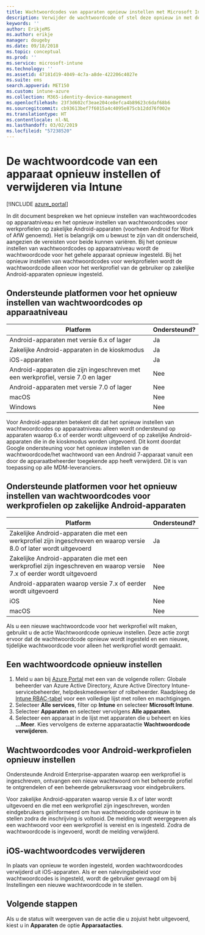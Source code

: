 ```yaml
---
title: Wachtwoordcodes van apparaten opnieuw instellen met Microsoft Intune - Azure | Microsoft Docs
description: Verwijder de wachtwoordcode of stel deze opnieuw in met de actie Wachtwoordcode verwijderen op apparaten die u beheert of bewaakt met Intune.
keywords: ''
author: ErikjeMS
ms.author: erikje
manager: dougeby
ms.date: 09/18/2018
ms.topic: conceptual
ms.prod: ''
ms.service: microsoft-intune
ms.technology: ''
ms.assetid: 47181d19-4049-4c7a-a8de-422206c4027e
ms.suite: ems
search.appverid: MET150
ms.custom: intune-azure
ms.collection: M365-identity-device-management
ms.openlocfilehash: 23f3d602cf3eae204ce8efca4b89623c6daf68b6
ms.sourcegitcommit: cb93613bef7f6015a4c4095e875cb12dd76f002e
ms.translationtype: HT
ms.contentlocale: nl-NL
ms.lasthandoff: 03/02/2019
ms.locfileid: "57238520"
---
```

# <a name="reset-or-remove-a-device-passcode-in-intune"></a>De wachtwoordcode van een apparaat opnieuw instellen of verwijderen via Intune

[!INCLUDE [azure_portal](./includes/azure_portal.md)]

In dit document bespreken we het opnieuw instellen van wachtwoordcodes op apparaatniveau en het opnieuw instellen van wachtwoordcodes voor werkprofielen op zakelijke Android-apparaten (voorheen Android for Work of AfW genoemd). Het is belangrijk om u bewust te zijn van dit onderscheid, aangezien de vereisten voor beide kunnen variëren. Bij het opnieuw instellen van wachtwoordcodes op apparaatniveau wordt de wachtwoordcode voor het gehele apparaat opnieuw ingesteld. Bij het opnieuw instellen van wachtwoordcodes voor werkprofielen wordt de wachtwoordcode alleen voor het werkprofiel van de gebruiker op zakelijke Android-apparaten opnieuw ingesteld.

## <a name="supported-platforms-for-device-level-passcode-reset"></a>Ondersteunde platformen voor het opnieuw instellen van wachtwoordcodes op apparaatniveau

| Platform | Ondersteund? |
| ---- | ---- |
| Android-apparaten met versie 6.x of lager | Ja |
| Zakelijke Android-apparaten in de kioskmodus | Ja |
| iOS-apparaten | Ja |
| Android-apparaten die zijn ingeschreven met een werkprofiel, versie 7.0 en lager | Nee |
| Android-apparaten met versie 7.0 of lager | Nee |
| macOS | Nee |
| Windows | Nee |

Voor Android-apparaten betekent dit dat het opnieuw instellen van wachtwoordcodes op apparaatniveau alleen wordt ondersteund op apparaten waarop 6.x of eerder wordt uitgevoerd of op zakelijke Android-apparaten die in de kioskmodus worden uitgevoerd. Dit komt doordat Google ondersteuning voor het opnieuw instellen van de wachtwoordcode/het wachtwoord van een Android 7-apparaat vanuit een door de apparaatbeheerder toegekende app heeft verwijderd. Dit is van toepassing op alle MDM-leveranciers.

## <a name="supported-platforms-for-android-enterprise-work-profile-passcode-reset"></a>Ondersteunde platformen voor het opnieuw instellen van wachtwoordcodes voor werkprofielen op zakelijke Android-apparaten

| Platform | Ondersteund? |
| ---- | ---- |
| Zakelijke Android-apparaten die met een werkprofiel zijn ingeschreven en waarop versie 8.0 of later wordt uitgevoerd | Ja |
| Zakelijke Android-apparaten die met een werkprofiel zijn ingeschreven en waarop versie 7.x of eerder wordt uitgevoerd | Nee |
| Android-apparaten waarop versie 7.x of eerder wordt uitgevoerd | Nee |
| iOS | Nee |
| macOS | Nee |

Als u een nieuwe wachtwoordcode voor het werkprofiel wilt maken, gebruikt u de actie Wachtwoordcode opnieuw instellen. Deze actie zorgt ervoor dat de wachtwoordcode opnieuw wordt ingesteld en een nieuwe, tijdelijke wachtwoordcode voor alleen het werkprofiel wordt gemaakt. 

## <a name="reset-a-passcode"></a>Een wachtwoordcode opnieuw instellen


1. Meld u aan bij [Azure Portal](https://portal.azure.com) met een van de volgende rollen: Globale beheerder van Azure Active Directory, Azure Active Directory Intune-servicebeheerder, helpdeskmedewerker of rolbeheerder. Raadpleeg de [Intune RBAC-tabel](https://gallery.technet.microsoft.com/Intune-RBAC-table-2e3c9a1a) voor een volledige lijst met rollen en machtigingen.
2. Selecteer **Alle services**, filter op **Intune** en selecteer **Microsoft Intune**.
3. Selecteer **Apparaten** en selecteer vervolgens **Alle apparaten**.
4. Selecteer een apparaat in de lijst met apparaten die u beheert en kies **...Meer**. Kies vervolgens de externe apparaatactie **Wachtwoordcode verwijderen**.

## <a name="reset-android-work-profile-passcodes"></a>Wachtwoordcodes voor Android-werkprofielen opnieuw instellen

Ondersteunde Android Enterprise-apparaten waarop een werkprofiel is ingeschreven, ontvangen een nieuw wachtwoord om het beheerde profiel te ontgrendelen of een beheerde gebruikersvraag voor eindgebruikers.

Voor zakelijke Android-apparaten waarop versie 8.x of later wordt uitgevoerd en die met een werkprofiel zijn ingeschreven, worden eindgebruikers geïnformeerd om hun wachtwoordcode opnieuw in te stellen zodra de inschrijving is voltooid. De melding wordt weergegeven als een wachtwoord voor een werkprofiel is vereist en is ingesteld. Zodra de wachtwoordcode is ingevoerd, wordt de melding verwijderd.


## <a name="remove-ios-passcodes"></a>iOS-wachtwoordcodes verwijderen

In plaats van opnieuw te worden ingesteld, worden wachtwoordcodes verwijderd uit iOS-apparaten. Als er een nalevingsbeleid voor wachtwoordcodes is ingesteld, wordt de gebruiker gevraagd om bij Instellingen een nieuwe wachtwoordcode in te stellen.

## <a name="next-steps"></a>Volgende stappen

Als u de status wilt weergeven van de actie die u zojuist hebt uitgevoerd, kiest u in **Apparaten** de optie **Apparaatacties**.
